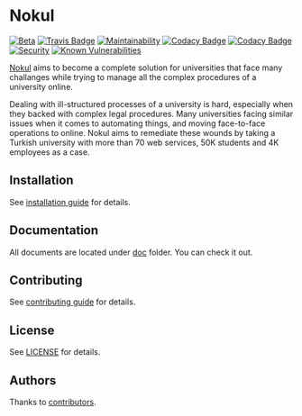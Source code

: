 Nokul
=====

[![Beta](https://omu.sh/assets/badge/beta.svg)](https://omu.sh "BAUM Beta")
[![Travis Badge](https://travis-ci.com/omu/nokul.svg?branch=master)](https://travis-ci.com/omu/nokul)
[![Maintainability](https://api.codeclimate.com/v1/badges/2d5a71c2587efbf29a7f/maintainability)](https://codeclimate.com/github/omu/nokul/maintainability)
[![Codacy Badge](https://api.codacy.com/project/badge/Grade/c5e8da53c9e840be805c9ae183f4df0a)](https://www.codacy.com?utm_source=github.com&amp;utm_medium=referral&amp;utm_content=omu/nokul&amp;utm_campaign=Badge_Grade)
[![Codacy Badge](https://api.codacy.com/project/badge/Coverage/c5e8da53c9e840be805c9ae183f4df0a)](https://www.codacy.com?utm_source=github.com&utm_medium=referral&utm_content=omu/nokul&utm_campaign=Badge_Coverage)
[![Security](https://hakiri.io/projects/cf546402fb7117/stacks/622121c74c17f4/622121c74c17f4.svg?repo_token=xo-yGdqDKXvCf-jypXd-)](https://hakiri.io/projects/cf546402fb7117/stacks/622121c74c17f4/shield)
[![Known Vulnerabilities](https://snyk.io/test/github/omu/nokul/badge.svg)](https://snyk.io/test/github/omu/nokul)

[Nokul](https://github.com/omu/nokul) aims to become a complete solution for universities that face many challanges
while trying to manage all the complex procedures of a university online.

Dealing with ill-structured processes of a university is hard, especially when they backed with complex legal
procedures. Many universities facing similar issues when it comes to automating things, and moving face-to-face
operations to online. Nokul aims to remediate these wounds by taking a Turkish university with more than 70 web
services, 50K students and 4K employees as a case.

Installation
------------

See [installation guide](/doc/development/installation.md) for details.

Documentation
-------------

All documents are located under [doc](doc) folder. You can check it out.

Contributing
------------

See [contributing guide](/.github/CONTRIBUTING.md) for details.

License
-------

See [LICENSE](LICENSE.md) for details.

Authors
-------

Thanks to [contributors](https://github.com/omu/nokul/graphs/contributors).
